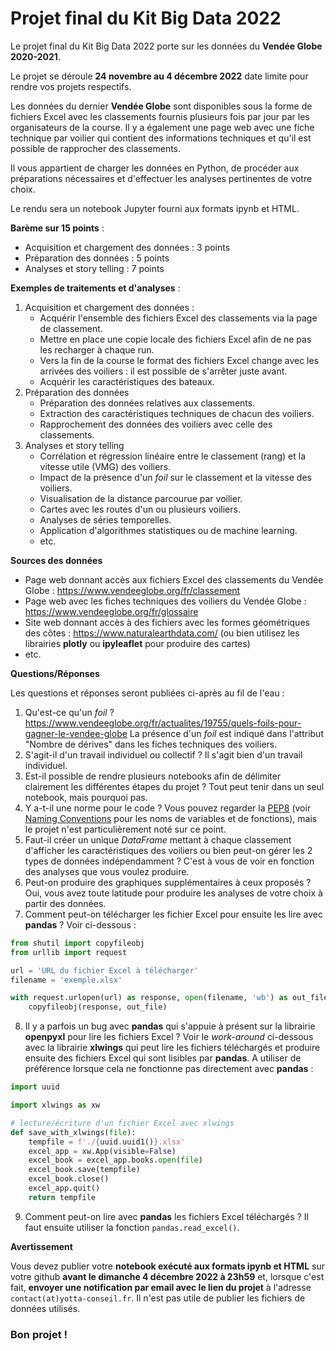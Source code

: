# Projet final du Kit Big Data 2022
Le projet final du Kit Big Data 2022 porte sur les données du **Vendée Globe 2020-2021**.

Le projet se déroule **24 novembre au 4 décembre 2022** date limite pour rendre vos projets respectifs.

Les données du dernier **Vendée Globe** sont disponibles sous la forme de fichiers Excel avec les classements fournis plusieurs fois par jour par les organisateurs de la course. Il y a également une page web avec une fiche technique par voilier qui contient des informations techniques et qu'il est possible de rapprocher des classements.

Il vous appartient de charger les données en Python, de procéder aux préparations nécessaires et d'effectuer les analyses pertinentes de votre choix.

Le rendu sera un notebook Jupyter fourni aux formats ipynb et HTML.

**Barème sur 15 points** :

- Acquisition et chargement des données : 3 points
- Préparation des données : 5 points
- Analyses et story telling : 7 points

**Exemples de traitements et d'analyses** :

1. Acquisition et chargement des données :
   - Acquérir l'ensemble des fichiers Excel des classements via la page de classement.
   - Mettre en place une copie locale des fichiers Excel afin de ne pas les recharger à chaque run.
   - Vers la fin de la course le format des fichiers Excel change avec les arrivées des voiliers : il est possible de s'arrêter juste avant.
   - Acquérir les caractéristiques des bateaux.
2. Préparation des données
   - Préparation des données relatives aux classements.
   - Extraction des caractéristiques techniques de chacun des voiliers.
   - Rapprochement des données des voiliers avec celle des classements.
3. Analyses et story telling
   - Corrélation et régression linéaire entre le classement (rang) et la vitesse utile (VMG) des voiliers.
   - Impact de la présence d'un *foil* sur le classement et la vitesse des voiliers.
   - Visualisation de la distance parcourue par voilier.
   - Cartes avec les routes d'un ou plusieurs voiliers.
   - Analyses de séries temporelles.
   - Application d'algorithmes statistiques ou de machine learning.
   - etc.

**Sources des données**

- Page web donnant accès aux fichiers Excel des classements du Vendée Globe : https://www.vendeeglobe.org/fr/classement
- Page web avec les fiches techniques des voiliers du Vendée Globe : https://www.vendeeglobe.org/fr/glossaire
- Site web donnant accès à des fichiers avec les formes géométriques des côtes : https://www.naturalearthdata.com/ (ou bien utilisez les librairies **plotly** ou **ipyleaflet** pour produire des cartes)
- etc.

**Questions/Réponses**

Les questions et réponses seront publiées ci-après au fil de l'eau :

1. Qu'est-ce qu'un *foil* ? https://www.vendeeglobe.org/fr/actualites/19755/quels-foils-pour-gagner-le-vendee-globe La présence d'un *foil* est indiqué dans l'attribut "Nombre de dérives" dans les fiches techniques des voiliers.
2. S'agit-il d'un travail individuel ou collectif ? Il s'agit bien d'un travail individuel.
3. Est-il possible de rendre plusieurs notebooks afin de délimiter clairement les différentes étapes du projet ? Tout peut tenir dans un seul notebook, mais pourquoi pas.
4. Y a-t-il une norme pour le code ? Vous pouvez regarder la [PEP8](https://www.python.org/dev/peps/pep-0008/) (voir [Naming Conventions](https://www.python.org/dev/peps/pep-0008/#toc-entry-21) pour les noms de variables et de fonctions), mais le projet n'est particulièrement noté sur ce point.
5. Faut-il créer un unique *DataFrame* mettant à chaque classement d'afficher les caractéristiques des voiliers ou bien peut-on gérer les 2 types de données indépendamment ? C'est à vous de voir en fonction des analyses que vous voulez produire.
6. Peut-on produire des graphiques supplémentaires à ceux proposés ? Oui, vous avez toute latitude pour produire les analyses de votre choix à partir des données.
7. Comment peut-on télécharger les fichier Excel pour ensuite les lire avec **pandas** ? Voir ci-dessous :

```python
from shutil import copyfileobj
from urllib import request

url = 'URL du fichier Excel à télécharger'
filename = 'exemple.xlsx'

with request.urlopen(url) as response, open(filename, 'wb') as out_file:
    copyfileobj(response, out_file)
```
8. Il y a parfois un bug avec **pandas** qui s'appuie à présent sur la librairie **openpyxl** pour lire les fichiers Excel ? Voir le *work-around* ci-dessous avec la librairie **xlwings** qui peut lire les fichiers téléchargés et produire ensuite des fichiers Excel qui sont lisibles par **pandas**. A utiliser de préférence lorsque cela ne fonctionne pas directement avec **pandas** :
```python
import uuid

import xlwings as xw

# lecture/écriture d'un fichier Excel avec xlwings
def save_with_xlwings(file):
    tempfile = f'./{uuid.uuid1()}.xlsx'
    excel_app = xw.App(visible=False)
    excel_book = excel_app.books.open(file)
    excel_book.save(tempfile)
    excel_book.close()
    excel_app.quit()
    return tempfile
```
9. Comment peut-on lire avec **pandas** les fichiers Excel téléchargés ? Il faut ensuite utiliser la fonction `pandas.read_excel()`.

**Avertissement**

Vous devez publier votre **notebook exécuté aux formats ipynb et HTML** sur votre github **avant le dimanche 4 décembre 2022 à 23h59** et, lorsque c'est fait, **envoyer une notification par email avec le lien du projet** à l'adresse `contact(at)yotta-conseil.fr`. Il n'est pas utile de publier les fichiers de données utilisés.

### Bon projet !
